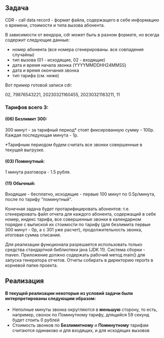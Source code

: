 ## Задача

CDR - сall data record - формат файла, содержащего в себе информацию о времени, стоимости и типа вызова абонента.

В зависимости от вендора, cdr может быть в разном формате, но всегда содержит следующие данные:
- номер абонента (все номера сгенерированы. все совпадения случайны)
- тип вызова (01 - исходящие, 02 - входящие)
- дата и время начала звонка (YYYYMMDDHH24MMSS)
- дата и время окончания звонка
- тип тарифа (см. ниже)

Вот пример готовой записи cdr:

02, 79876543221, 20230321160455, 20230321163211, 11

### Тарифов всего 3:

#### (06) Безлимит 300:

300 минут - за тарифный период* стоят фиксированную сумму - 100р. Каждая последующая минута - 1р.

*Тарифным периодом будем считать все звонки совершенные в текущей выгрузке.

#### (03) Поминутный:

1 минута разговора - 1.5 рубля.

#### (11) Обычный:

Входящие - бесплатно, исходящие - первые 100 минут по 0.5р/минута, после по тарифу "поминутный".

Конечная задача будет протарифицировать абонентов: т.е. сгенерировать файл отчета для каждого абонента, содержащий в себе номер, индекс тарифа, все совершенные звонки в календарном порядке с выпиской их стоимости по тарифу (для безлимита первые 300 минут - 0р, а с 301 уже расчет), продолжительность звонка, итоговая сумма списания.

Для реализации функционала разрешается использовать только средства стандартной библиотеки java (JDK 11). Система сборки - maven. Приложение должно содержать рабочий метод main() для запуска генератора отчетов. Отчеты собирать в директорию reports в корневой папке проекта.

## Реализация

#### В текущей реализации некоторые из условий задачи были интерпретированы следующим образом:

- Неполные минуты звонка округляются в **меньшую** сторону, то есть, например, свонок по Поминутному тарифу, длящийся 59 секунд будет стоить 0 рублей
- Стоимость звонков по **Безлимитному** и **Поминутному** тарифам считаются одинаково и для входящих, и для исходящих вызовов